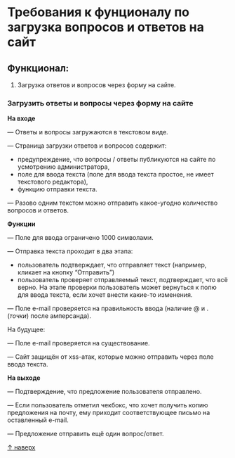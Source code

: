 ﻿# Требования к фунционалу по загрузка вопросов и ответов на сайт
 
## <a name="bhbpf91m46mv"></a><a name="_ozetz8sdzyt0"></a>Функционал:
1) Загрузка ответов и вопросов через форму на сайте.
### <a name="_o5aik1umqgu4"></a>Загрузить ответы и вопросы через форму на сайте
**На входе**

— Ответы и вопросы загружаются в текстовом виде.

— Страница загрузки ответов и вопросов содержит:

- предупреждение, что вопросы / ответы публикуются на сайте по усмотрению администратора,
- поле для ввода текста (поле для ввода текста простое, не имеет текстового редактора),
- функцию отправки текста.

— Разово одним текстом можно отправить какое-угодно количество вопросов и ответов.

**Функции**

— Поле для ввода ограничено 1000 символами.

— Отправка текста проходит в два этапа:

- пользователь подтверждает, что отправляет текст (например, кликает на кнопку “Отправить”)
- пользователь проверяет отправляемый текст, подтверждает, что всё верно. На этапе проверки пользователь может вернуться к полю для ввода текста, если хочет внести какие-то изменения.

— Поле e-mail проверяется на правильность ввода (наличие @ и . (*точки*) после амперсанда).

На будущее:

— Поле e-mail проверяется на существование.

— Сайт защищён от xss-атак, которые можно отправить через поле ввода текста.

**На выходе**

— Подтверждение, что предложение пользователя отправлено.

— Если пользователь отметил чекбокс, что хочет получить копию предложения на почту, ему приходит соответствующее письмо на оставленный e-mail.

— Предложение отправить ещё один вопрос/ответ.

[↑](#bhbpf91m46mv)[ наверх](#bhbpf91m46mv)

